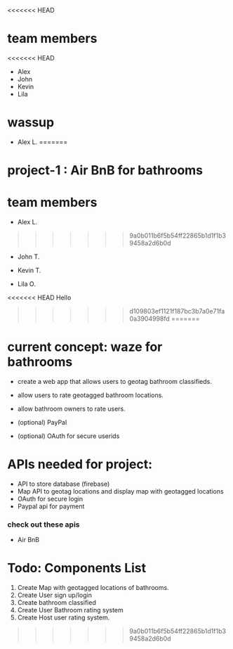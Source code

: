 
<<<<<<< HEAD
# team members 
<<<<<<< HEAD
- Alex
- John 
- Kevin
- Lila


wassup
=======
- Alex L. 
=======
# project-1 : Air BnB for bathrooms

  

# team members

- Alex L.

>>>>>>> 9a0b011b6f5b54ff22865b1d1f1b39458a2d6b0d
- John T.

- Kevin T.

- Lila O.

<<<<<<< HEAD
Hello
>>>>>>> d109803ef1121f187bc3b7a0e71fa0a3904998fd
=======
  

# current concept: waze for bathrooms

  

- create a web app that allows users to geotag bathroom classifieds.
  
- allow users to rate geotagged bathroom locations.
- allow bathroom owners to rate users.
- (optional) PayPal
- (optional) OAuth for secure userids

  

# APIs needed for project:
- API to store database (firebase)
- Map API to geotag locations and display map with geotagged locations
- OAuth for secure login
- Paypal api for payment

### check out these apis
- Air BnB
  


# Todo: Components List
1. Create Map with geotagged locations of bathrooms.
2. Create User sign up/login
3. Create bathroom classified
4. Create User Bathroom rating system
5. Create Host user rating system.
>>>>>>> 9a0b011b6f5b54ff22865b1d1f1b39458a2d6b0d

